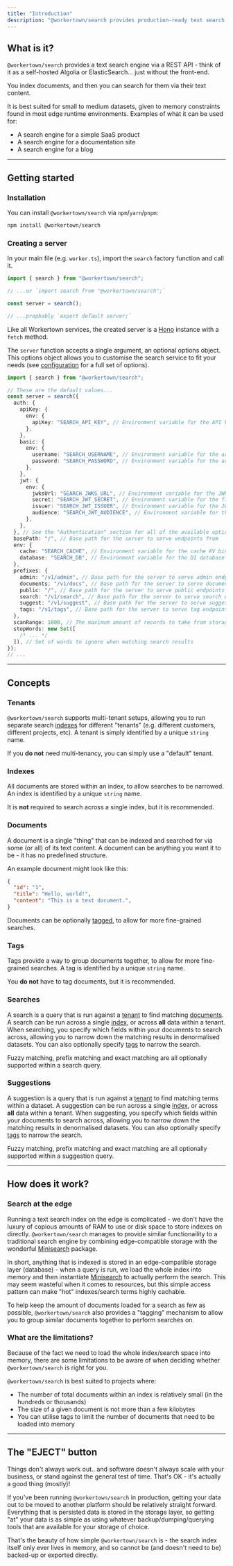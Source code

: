 ```yaml
---
title: "Introduction"
description: "@workertown/search provides production-ready text search at the edge."
---
```


## What is it?

`@workertown/search` provides a text search engine via a REST API - think of it
as a self-hosted Algolia or ElasticSearch... just without the front-end.

You index documents, and then you can search for them via their text content.

It is best suited for small to medium datasets, given to memory constraints
found in most edge runtime environments. Examples of what it can be used for:

- A search engine for a simple SaaS product
- A search engine for a documentation site
- A search engine for a blog

---

## Getting started

### Installation

You can install `@workertown/search` via `npm`/`yarn`/`pnpm`:

```bash
npm install @workertown/search
```

### Creating a server

In your main file (e.g. `worker.ts`), import the `search` factory function and
call it.

```ts
import { search } from "@workertown/search";

// ...or `import search from "@workertown/search";`

const server = search();

// ...propbably `export default server;`
```

Like all Workertown services, the created server is a [Hono](https://hono.dev)
instance with a `fetch` method.

The `server` function accepts a single argument, an optional options object.
This options object allows you to customise the search service to fit your
needs (see [configuration](/docs/packages/search/configuration) for a full set
of options).

```ts
import { search } from "@workertown/search";

// These are the default values...
const server = search({
  auth: {
    apiKey: {
      env: {
        apiKey: "SEARCH_API_KEY", // Environment variable for the API key
      },
    },
    basic: {
      env: {
        username: "SEARCH_USERNAME", // Environment variable for the admin username
        password: "SEARCH_PASSWORD", // Environment variable for the admin password
      },
    },
    jwt: {
      env: {
        jwksUrl: "SEARCH_JWKS_URL", // Environment variable for the JWKS URL
        secret: "SEARCH_JWT_SECRET", // Environment variable for the fixed JWT secret
        issuer: "SEARCH_JWT_ISSUER", // Environment variable for the JWT issuer
        audience: "SEARCH_JWT_AUDIENCE", // Environment variable for the JWT audience
      },
    },
  }, // See the "Authentication" section for all of the available options in `auth`
  basePath: "/", // Base path for the server to serve endpoints from
  env: {
    cache: "SEARCH_CACHE", // Environment variable for the cache KV binding (Cloudflare Workers only)
    database: "SEARCH_DB", // Environment variable for the D1 database binding (Cloudflare Workers only)
  },
  prefixes: {
    admin: "/v1/admin", // Base path for the server to serve admin endpoints from
    documents: "/v1/docs", // Base path for the server to serve documents endpoints from
    public: "/", // Base path for the server to serve public endpoints from
    search: "/v1/search", // Base path for the server to serve search endpoints from
    suggest: "/v1/suggest", // Base path for the server to serve suggest endpoints from
    tags: "/v1/tags", // Base path for the server to serve tag endpoints from
  },
  scanRange: 1000, // The maximum amount of records to take from storage at one time to search across
  stopWords: new Set([
    /* ... */
  ]), // Set of words to ignore when matching search results
});
// ...
```

---

## Concepts

### Tenants

`@workertown/search` supports multi-tenant setups, allowing you to run separate
search [indexes](#indexes) for different "tenants" (e.g. different customers,
different projects, etc). A tenant is simply identified by a unique `string`
name.

If you **do not** need multi-tenancy, you can simply use a "default" tenant.

### Indexes

All documents are stored within an index, to allow searches to be narrowed. An
index is identified by a unique `string` name.

It is **not** required to search across a single index, but it is recommended.

### Documents

A document is a single "thing" that can be indexed and searched for via some
(or all) of its text content. A document can be anything you want it to be - it
has no predefined structure.

An example document might look like this:

```json
{
  "id": "1",
  "title": "Hello, world!",
  "content": "This is a test document.",
}
```

Documents can be optionally [tagged](#tags), to allow for more fine-grained
searches.

### Tags

Tags provide a way to group documents together, to allow for more fine-grained
searches. A tag is identified by a unique `string` name.

You **do not** have to tag documents, but it is recommended.

### Searches

A search is a query that is run against a [tenant](#tenant) to find matching
[documents](#documents). A search can be run across a single [index](#indexes),
or across **all** data within a tenant. When searching, you specify which fields
within your documents to search across, allowing you to narrow down the matching
results in denormalised datasets. You can also optionally specify [tags](#tags)
to narrow the search.

Fuzzy matching, prefix matching and exact matching are all optionally supported
within a search query.

### Suggestions

A suggestion is a query that is run against a [tenant](#tenant) to find matching
terms within a dataset. A suggestion can be run across a single
[index](#indexes), or across **all** data within a tenant. When suggesting, you
specify which fields within your documents to search across, allowing you to
narrow down the matching results in denormalised datasets. You can also
optionally specify [tags](#tags) to narrow the search.

Fuzzy matching, prefix matching and exact matching are all optionally supported
within a suggestion query.

---

## How does it work?

### Search at the edge

Running a text search index on the edge is complicated - we don't have the
luxury of copious amounts of RAM to use or disk space to store indexes on
directly. `@workertown/search` manages to provide similar functionaility to a
traditional search engine by combining edge-compatible storage with the
wonderful [Minisearch](https://www.npmjs.com/package/minisearch) package.

In short, anything that is indexed is stored in an edge-compatible storage
layer (database) - when a query is run, we load the whole index into memory and
then instantiate [Minisearch](https://www.npmjs.com/package/minisearch) to
actually perform the search. This may seem wasteful when it comes to resources,
but this simple access pattern can make "hot" indexes/search terms highly
cachable.

To help keep the amount of documents loaded for a search as few as possible,
`@workertown/search` also provides a "tagging" mechanism to allow you to group
similar documents together to perform searches on.

### What are the limitations?

Because of the fact we need to load the whole index/search space into memory,
there are some limitations to be aware of when deciding whether
`@workertown/search` is right for you.

`@workertown/search` is best suited to projects where:

- The number of total documents within an index is relatively small (in the
  hundreds or thousands)
- The size of a given document is not more than a few kilobytes
- You can utilise tags to limit the number of documents that need to be loaded
  into memory

---

## The "EJECT" button

Things don't always work out.. and software doesn't always scale with your
business, or stand against the general test of time. That's OK - it's actually
a good thing (mostly)!

If you've been running `@workertown/search` in production, getting your data out
to be moved to another platform should be relatively straight forward.
Everything that is persisted data is stored in the storage layer, so getting
"at" your data is as simple as using whatever backup/dumping/querying tools that
are available for your storage of choice.

That's the beauty of how simple `@workertown/search` is - the search index
itself only ever lives in memory, and so cannot be (and doesn't need to be)
backed-up or exported directly.
